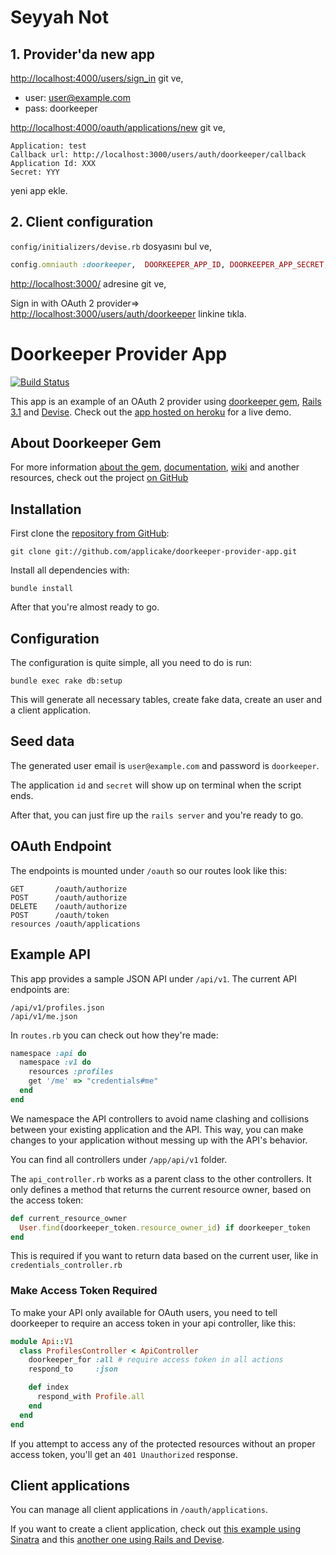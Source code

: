 # Seyyah Not
## 1. Provider'da new app

<http://localhost:4000/users/sign_in> git ve,

- user: user@example.com
- pass: doorkeeper

<http://localhost:4000/oauth/applications/new> git ve,

```
Application: test
Callback url: http://localhost:3000/users/auth/doorkeeper/callback
Application Id: XXX
Secret: YYY
```

yeni app ekle.

## 2. Client configuration

`config/initializers/devise.rb` dosyasını bul ve,

```ruby
config.omniauth :doorkeeper,  DOORKEEPER_APP_ID, DOORKEEPER_APP_SECRET, :client_options =>  {:site => DOORKEEPER_APP_URL}
```

<http://localhost:3000/> adresine git ve,

Sign in with OAuth 2 provider=> <http://localhost:3000/users/auth/doorkeeper> linkine tıkla.

# Doorkeeper Provider App

[![Build Status](https://secure.travis-ci.org/applicake/doorkeeper-provider-app.png)](http://travis-ci.org/applicake/doorkeeper-provider-app)

This app is an example of an OAuth 2 provider using [doorkeeper gem](https://github.com/applicake/doorkeeper), [Rails 3.1](http://rubyonrails.org/) and [Devise](https://github.com/plataformatec/devise). Check out the [app hosted on heroku](http://doorkeeper-provider.herokuapp.com/) for a live demo.

## About Doorkeeper Gem

For more information [about the gem](https://github.com/applicake/doorkeeper), [documentation](https://github.com/applicake/doorkeeper#readme), [wiki](https://github.com/applicake/doorkeeper/wiki/_pages) and another resources, check out the project [on GitHub](https://github.com/applicake/doorkeeper)

## Installation

First clone the [repository from GitHub](https://github.com/applicake/doorkeeper-provider-app):

    git clone git://github.com/applicake/doorkeeper-provider-app.git

Install all dependencies with:

    bundle install

After that you're almost ready to go.

## Configuration

The configuration is quite simple, all you need to do is run:

    bundle exec rake db:setup

This will generate all necessary tables, create fake data, create an user and a client application.

## Seed data

The generated user email is `user@example.com` and password is `doorkeeper`.

The application `id` and `secret` will show up on terminal when the script ends.

After that, you can just fire up the `rails server` and you're ready to go.

## OAuth Endpoint

The endpoints is mounted under `/oauth` so our routes look like this:

    GET       /oauth/authorize
    POST      /oauth/authorize
    DELETE    /oauth/authorize
    POST      /oauth/token
    resources /oauth/applications

## Example API

This app provides a sample JSON API under `/api/v1`. The current API endpoints are:

    /api/v1/profiles.json
    /api/v1/me.json

In `routes.rb` you can check out how they're made:

``` ruby
namespace :api do
  namespace :v1 do
    resources :profiles
    get '/me' => "credentials#me"
  end
end
```

We namespace the API controllers to avoid name clashing and collisions between your existing application and the API. This way, you can make changes to your application without messing up with the API's behavior.

You can find all controllers under `/app/api/v1` folder.

The `api_controller.rb` works as a parent class to the other controllers. It only defines a method that returns the current resource owner, based on the access token:

``` ruby
def current_resource_owner
  User.find(doorkeeper_token.resource_owner_id) if doorkeeper_token
end
```

This is required if you want to return data based on the current user, like in `credentials_controller.rb`

### Make Access Token Required

To make your API only available for OAuth users, you need to tell doorkeeper to require an access token in your api controller, like this:

``` ruby
module Api::V1
  class ProfilesController < ApiController
    doorkeeper_for :all # require access token in all actions
    respond_to     :json

    def index
      respond_with Profile.all
    end
  end
end
```

If you attempt to access any of the protected resources without an proper access token, you'll get an `401 Unauthorized` response.

## Client applications

You can manage all client applications in `/oauth/applications`.

If you want to create a client application, check out [this example using Sinatra](http://doorkeeper-sinatra.herokuapp.com) and this [another one using Rails and Devise](http://doorkeeper-devise.herokuapp.com).
